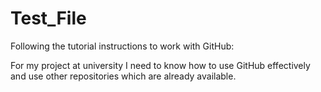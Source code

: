# Test_File
Following the tutorial instructions to work with GitHub:

For my project at university I need to know how to use GitHub effectively and use other repositories which are already available.
